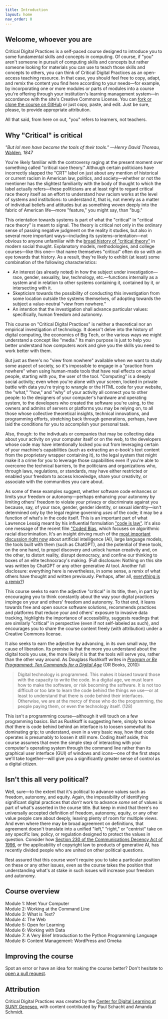 ```yaml
---
title: Introduction
layout: home
nav_order: 0
---
```

## Welcome, whoever you are

Critical Digital Practices is a self-paced course designed to introduce you to some fundamental skills and concepts in computing. Of course, if "you" aren't someone in pursuit of computing skills and concepts but rather someone looking for materials you can use to teach those skills and concepts to others, you can think of Critical Digital Practices as an open-access teaching resource. In that case, you should feel free to copy, adapt, and remix the content you find here according to your needs&mdash;for example, by incorporating one or more modules or parts of modules into a course you're offering through your institution's learning management system&mdash;in accordance with the site's Creative Commons License. You can [fork or clone the course on GitHub](https://github.com/cdl-geneseo/critical-digital-practices) or just copy, paste, and edit. Just be sure, please, to provide appropriate attribution.

All that said, from here on out, "you" refers to learners, not teachers.

## Why "Critical" is critical

*"But lo! men have become the tools of their tools." &mdash;Henry David Thoreau,* [Walden](https://commons.digitalthoreau.org/walden/economy/economy-45-58/?s=tool#pTvsanomslitpaitaalttlhsbasnWhwrwfschjaHdaiwtwetvocpcmtBlmhbttwipfwhifsutfshWnnlcnsdoefhaCmaimiacbfmntbwaaestfhfceomlschbTapvwfiahcusl)*, 1847*

You're likely familiar with the controversy raging at the present moment over something called "critical race theory." Although certain politicians have incorrectly slapped the "CRT" label on just about any mention of historical or current racism in American law, politics, and society&mdash;whether or not the mentioner has the slightest familiarity with the body of thought to which the label actually refers&mdash;these politicians are at least right to regard critical race theory itself as an effort to understand how racism works at the level of systems and institutions: to understand it, that is, not merely as a matter of individual beliefs and attitudes but as something woven deeply into the fabric of American life&mdash;more "feature," you might say, than "bug."

This orientation towards systems is part of what the "critical" in "critical race theory" is meant to signal. The theory is critical not only in the ordinary sense of passing negative judgment on the reality it studies, but also in several more important ways&mdash;including its systems-orientation&mdash;not obvious to anyone unfamiliar with the [broad history of "critical theory"](https://plato.stanford.edu/entries/critical-theory/) in modern social thought. Explanatory models, methodologies, and college courses&mdash;like this one&mdash; that name themselves "critical" often do so with an eye towards that history. As a result, they're likely to exhibit (at least) some combination of the following characteristics:

- An interest (as already noted) in how the subject under investigation&mdash;race, gender, sexuality, law, technology, etc.&mdash;functions internally as a system and in relation to other systems containing it, contained by it, or intersecting with it.
- Skepticism towards the possibility of conducting this investigation from some location outside the systems themselves, of adopting towards the subject a value-neutral "view from nowhere."
- An intention that the investigation shall advance particular values: specifically, human freedom and autonomy.

This course on "Critical Digital Practices" is neither a theoretical nor an empirical investigation of technology. It doesn't delve into the history of digital computing, the economics of Big Tech, or the various ways we might understand a concept like "media." Its main purpose is just to help you better understand how computers work and give you the skills you need to work better with them. 

But just as there's no "view from nowhere" available when we want to study some aspect of society, so it's impossible to engage in a "practice from nowhere" when using human-made tools that have real effects on actual people, starting with you, the user of the tool. "Computing" is a deeply social activity; even when you're alone with your screen, locked in private battle with data you're trying to wrangle or the HTML code for your website, the "what," "how," and "why" of your activity all connect you to other people: to the designers of your computer's hardware and operating system, to the developers who created the software you're using, to the owners and admins of servers or platforms you may be relying on, to all those whose collective theoretical insights, technical innovations, and programming efforts, stretching back through generations, perhaps, have laid the conditions for you to accomplish your personal task.

Also, though: to the indivduals or companies that may be collecting data about your activity on your computer itself or on the web, to the developers whose code may have intentionally locked you out from leveraging certain of your machine's capabilities (such as extracting an e-book's text content from the proprietary wrapper containing it), to the legal system that might make it a crime for you to leverage those capabilities even if you're able to overcome the technical barriers, to the politicians and organizations who, through laws, regulations, or standards, may have either restricted or enabled your freedom to access knowledge, share your creativity, or associate with the communities you care about.

As some of these examples suggest, whether software code enhances or limits your freedom or autonomy&mdash;perhaps enhancing your autonomy by limiting others' freedom to violate your privacy or discriminate against you because, say, of your race, gender, gender identity, or sexual identity&mdash;isn't determined only by the legal regime governing *uses* of the code; it may be a function of what's *in* the code itself. This is an important part of what Lawrence Lessig meant by his influential formulation ["code is law"](https://www.harvardmagazine.com/2000/01/code-is-law-html). It's also one message of the recent film ["Coded Bias](https://www.codedbias.com/about), which focuses on algorithmic racial discrimination. It's an insight driving much of the [most important discussion right now](https://nymag.com/intelligencer/article/ai-artificial-intelligence-chatbots-emily-m-bender.html) about artificial intelligence (AI), large language models, the tools built with them (such as ChatGPT), and the potential of these tools, on the one hand, to propel discovery and unlock human creativity and, on the other, to distort reality, disrupt democracy, and confine our thinking to boxes of an elite technocracy's making. (Full disclosure: Nothing on this site was written by ChatGPT or any other generative AI tool. Another full disclosure: everything here is nevertheless, in some sense, a remix of what others have thought and written previously. Perhaps, after all, [everything is a remix?](https://www.everythingisaremix.info/everything-is-a-remix-2023))

This course seeks to earn the adjective "critical" in its title, then, in part by encouraging you to think constantly about the way your digital practices impinge on your and others' freedom and autonomy. To that end, it leans towards free and open source software solutions, recommends practices and platforms that reduce your and others' exposure to invasive data tracking, highlights the importance of accessibility, suggests readings that are similarly "critical" in perspective (even if not self-labeled as such), and encourages you to share the course content freely (with attribution) under a Creative Commons license.

It also seeks to earn the adjective by advancing, in its own small way, the cause of liberation. Its premise is that the more you understand about the digital tools you use, the more likely it is that the tools will serve you, rather than the other way around. As Douglass Rushkoff writes in [*Program or Be Programmed: Ten Commands for a Digital Age*](https://rushkoff.com/books/program-or-be-programmed/) (OR Books, 2010):

> Digital technology is programmed. This makes it biased toward those with the capacity to write the code. In a digital age, we must learn how to make the software, or risk becoming the software. It is not too difficult or too late to learn the code behind the things we use&mdash;or at least to understand that there is code behind their interfaces. Otherwise, we are at the mercy of those who do the programming, the people paying them, or even the technology itself. (128)

This isn't a programming course&mdash;although it will touch on a few programming basics. But as Rushkoff is suggesting here, simply to know *that* there is code behind behind an interface is to loosen somewhat its dominating grip; to understand, even in a very basic way, how that code operates is presumably to loosen it still more. Coding itself aside, this course assumes that even the simple step of interacting with your computer's operating system through the command line rather than its graphical user interface (GUI) of windows and icons&mdash;one of the first steps we'll take together&mdash;will give you a significantly greater sense of control as a digital citizen.

## Isn't this all very political?

Well, sure&mdash;to the extent that it's political to advance values such as freedom, autonomy, and equity. Again, the impossibility of identifying significant digital practices that *don't* work to advance *some* set of values is part of what's asserted in the course title. But keep in mind that there's no universally accepted definition of freedom, autonomy, equity, or any other value people care about deeply, leaving plenty of room for multiple views. And even where there may be broad agreement on definitions, that agreement doesn't translate into a unified "left," "right," or "centrist" take on any specific law, policy, or regulation designed to protect the values in question. Consider how [Section 230 of the Communications Decency Act of 1996](https://en.wikipedia.org/wiki/Section_230), or the applicability of copyright law to products of generative AI, has recently divided people who are united on other political questions.

Rest assured that this course won't require you to take a particular position on these or any other issues, even as the course takes the position that understanding what's at stake in such issues will increase your freedom and autonomy. 

## Course overview

Module 1: Meet Your Computer  
Module 2: Working at the Command Line  
Module 3: What is Text?  
Module 4: The Web  
Module 5: Open for Learning  
Module 6: Working with Data  
Module 7: A Very Brief Introduction to the Python Programming Language  
Module 8: Content Management: WordPress and Omeka

## Improving the course

Spot an error or have an idea for making the course better? Don't hesitate to [open a pull request](https://github.com/cdl-geneseo/critical-digital-practices).

## Attribution

Critical Digital Practices was created by the [Center for Digital Learning at SUNY Geneseo](https://geneseo.edu/cdl), with content contributed by Paul Schacht and Amanda Schmidt.
